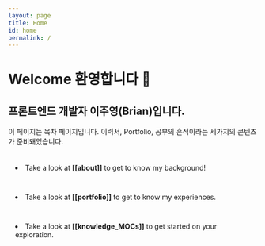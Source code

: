 ```yaml
---
layout: page
title: Home
id: home
permalink: /
---
```


# Welcome 환영합니다 👋

## 프론트엔드 개발자 이주영(Brian)입니다.

이 페이지는 목차 페이지입니다.
이력서, Portfolio, 공부의 흔적이라는 세가지의 콘텐츠가 준비돼있습니다.

<li style="padding: 1.5em 1em;">
  Take a look at  <span style="font-weight: bold">[[about]]</span> to get to know my background!
</li>

<li style="padding: 1.5em 1em;">
  Take a look at  <span style="font-weight: bold">[[portfolio]]</span> to get to know my experiences.
</li>

<li style="padding: 1.5em 1em;">
  Take a look at <span style="font-weight: bold">[[knowledge_MOCs]]</span> to get started on your exploration.
</li>
<style>
  body {
    min-height: 825px;
  }

</style>
